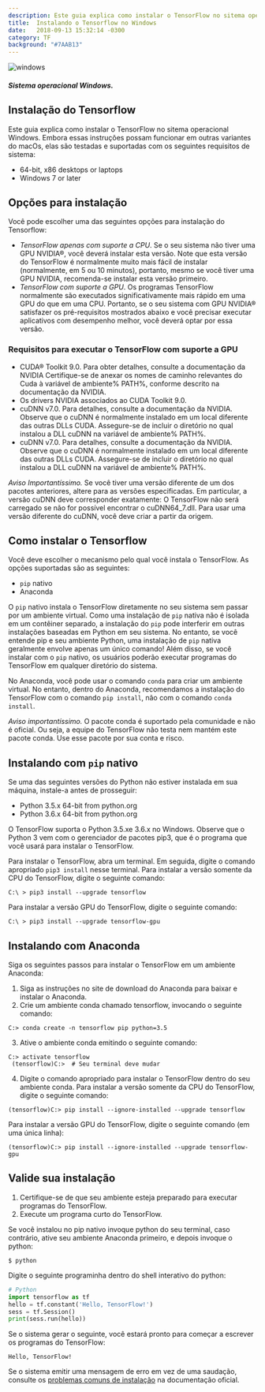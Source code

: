 ```yaml
---
description: Este guia explica como instalar o TensorFlow no sitema operacional Windows
title:  Instalando o Tensorflow no Windows
date:   2018-09-13 15:32:14 -0300
category: TF
background: "#7AAB13"
---
```

![windows]({{"/assests/img/posts/Microsoft10.jpg"}})
##### Sistema operacional Windows.

## Instalação do Tensorflow

Este guia explica como instalar o TensorFlow no sitema operacional Windows. Embora essas instruções possam funcionar em outras variantes do macOs, elas são testadas e suportadas com os seguintes requisitos de sistema:

* 64-bit, x86 desktops or laptops
* Windows 7 or later

## Opções para instalação
Você pode escolher uma das seguintes opções para instalação do Tensorflow:
* *TensorFlow apenas com suporte a CPU*. Se o seu sistema não tiver uma GPU NVIDIA®, você deverá instalar esta versão. Note que esta versão do TensorFlow é normalmente muito mais fácil de instalar (normalmente, em 5 ou 10 minutos), portanto, mesmo se você tiver uma GPU NVIDIA, recomenda-se instalar esta versão primeiro.
* *TensorFlow com suporte a GPU*. Os programas TensorFlow normalmente são executados significativamente mais rápido em uma GPU do que em uma CPU. Portanto, se o seu sistema com GPU NVIDIA® satisfazer os pré-requisitos mostrados abaixo e você precisar executar aplicativos com desempenho melhor, você deverá optar por essa versão.

### Requisitos para executar o TensorFlow com suporte a GPU
* CUDA® Toolkit 9.0. Para obter detalhes, consulte a documentação da NVIDIA Certifique-se de anexar os nomes de caminho relevantes do Cuda à variável de ambiente% PATH%, conforme descrito na documentação da NVIDIA.
* Os drivers NVIDIA associados ao CUDA Toolkit 9.0.
* cuDNN v7.0. Para detalhes, consulte a documentação da NVIDIA. Observe que o cuDNN é normalmente instalado em um local diferente das outras DLLs CUDA. Assegure-se de incluir o diretório no qual instalou a DLL cuDNN na variável de ambiente% PATH%.
* cuDNN v7.0. Para detalhes, consulte a documentação da NVIDIA. Observe que o cuDNN é normalmente instalado em um local diferente das outras DLLs CUDA. Assegure-se de incluir o diretório no qual instalou a DLL cuDNN na variável de ambiente% PATH%.

*Aviso Importantíssimo.*
Se você tiver uma versão diferente de um dos pacotes anteriores, altere para as versões especificadas. Em particular, a versão cuDNN deve corresponder exatamente: O TensorFlow não será carregado se não for possível encontrar o cuDNN64_7.dll. Para usar uma versão diferente do cuDNN, você deve criar a partir da origem.

## Como instalar o Tensorflow
Você deve escolher o mecanismo pelo qual você instala o TensorFlow. As opções suportadas são as seguintes:
* `pip` nativo
* Anaconda

O `pip` nativo instala o TensorFlow diretamente no seu sistema sem passar por um ambiente virtual. Como uma instalação de `pip` nativa não é isolada em um contêiner separado, a instalação do `pip` pode interferir em outras instalações baseadas em Python em seu sistema. No entanto, se você entende pip e seu ambiente Python, uma instalação de `pip` nativa geralmente envolve apenas um único comando! Além disso, se você instalar com o `pip` nativo, os usuários poderão executar programas do TensorFlow em qualquer diretório do sistema.

No Anaconda, você pode usar o comando `conda` para criar um ambiente virtual. No entanto, dentro do Anaconda, recomendamos a instalação do TensorFlow com o comando `pip install`, não com o comando `conda install`.

*Aviso importantíssimo.*
O pacote conda é suportado pela comunidade e não é oficial. Ou seja, a equipe do TensorFlow não testa nem mantém este pacote conda. Use esse pacote por sua conta e risco.

## Instalando com `pip` nativo
Se uma das seguintes versões do Python não estiver instalada em sua máquina, instale-a antes de prosseguir:
* Python 3.5.x 64-bit from python.org
* Python 3.6.x 64-bit from python.org

O TensorFlow suporta o Python 3.5.xe 3.6.x no Windows. Observe que o Python 3 vem com o gerenciador de pacotes pip3, que é o programa que você usará para instalar o TensorFlow.

Para instalar o TensorFlow, abra um terminal. Em seguida, digite o comando apropriado `pip3 install` nesse terminal. Para instalar a versão somente da CPU do TensorFlow, digite o seguinte comando:
```
C:\ > pip3 install --upgrade tensorflow
```
Para instalar a versão GPU do TensorFlow, digite o seguinte comando:
```
C:\ > pip3 install --upgrade tensorflow-gpu
```

## Instalando com Anaconda
Siga os seguintes passos para instalar o TensorFlow em um ambiente Anaconda:
1. Siga as instruções no site de download do Anaconda para baixar e instalar o Anaconda.
2. Crie um ambiente conda chamado tensorflow, invocando o seguinte comando:
```
C:> conda create -n tensorflow pip python=3.5 
```
3. Ative o ambiente conda emitindo o seguinte comando:
```
C:> activate tensorflow
 (tensorflow)C:>  # Seu terminal deve mudar 
```
4. Digite o comando apropriado para instalar o TensorFlow dentro do seu ambiente conda. Para instalar a versão somente da CPU do TensorFlow, digite o seguinte comando:
```
(tensorflow)C:> pip install --ignore-installed --upgrade tensorflow 
```
Para instalar a versão GPU do TensorFlow, digite o seguinte comando (em uma única linha):
```
(tensorflow)C:> pip install --ignore-installed --upgrade tensorflow-gpu 
```

## Valide sua instalação
1. Certifique-se de que seu ambiente esteja preparado para executar programas do TensorFlow.
2. Execute um programa curto do TensorFlow.

Se você instalou no pip nativo invoque python do seu terminal, caso contrário, ative seu ambiente Anaconda primeiro, e depois invoque o python: 
```
$ python
```
Digite o seguinte programinha dentro do shell interativo do python:

```python
# Python
import tensorflow as tf
hello = tf.constant('Hello, TensorFlow!')
sess = tf.Session()
print(sess.run(hello))
```

Se o sistema gerar o seguinte, você estará pronto para começar a escrever os programas do TensorFlow:
```
Hello, TensorFlow!
```

Se o sistema emitir uma mensagem de erro em vez de uma saudação, consulte os [problemas comuns de instalação][problemas] na documentação oficial.



[problemas]: https://www.tensorflow.org/install/install_windows#common_installation_problems
